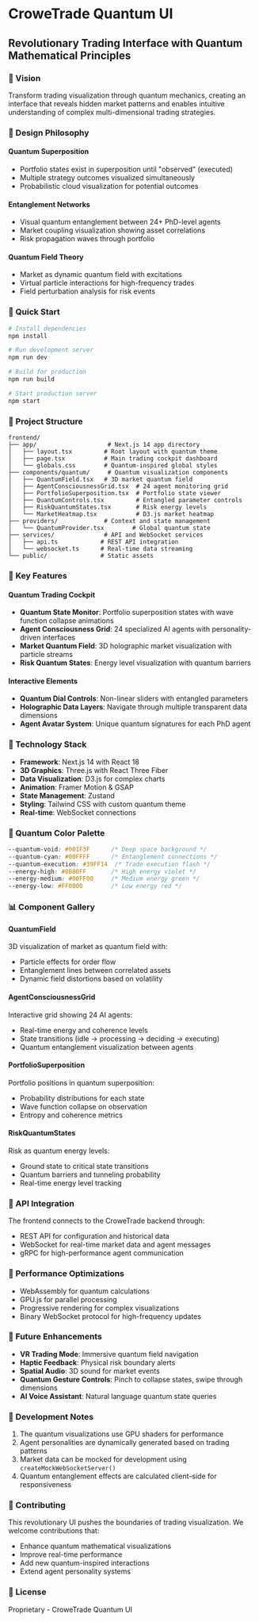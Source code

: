 # CroweTrade Quantum UI

## Revolutionary Trading Interface with Quantum Mathematical Principles

### 🌌 Vision
Transform trading visualization through quantum mechanics, creating an interface that reveals hidden market patterns and enables intuitive understanding of complex multi-dimensional trading strategies.

### 🎨 Design Philosophy

#### Quantum Superposition
- Portfolio states exist in superposition until "observed" (executed)
- Multiple strategy outcomes visualized simultaneously
- Probabilistic cloud visualization for potential outcomes

#### Entanglement Networks
- Visual quantum entanglement between 24+ PhD-level agents
- Market coupling visualization showing asset correlations
- Risk propagation waves through portfolio

#### Quantum Field Theory
- Market as dynamic quantum field with excitations
- Virtual particle interactions for high-frequency trades
- Field perturbation analysis for risk events

### 🚀 Quick Start

```bash
# Install dependencies
npm install

# Run development server
npm run dev

# Build for production
npm run build

# Start production server
npm start
```

### 📁 Project Structure

```
frontend/
├── app/                    # Next.js 14 app directory
│   ├── layout.tsx         # Root layout with quantum theme
│   ├── page.tsx           # Main trading cockpit dashboard
│   └── globals.css        # Quantum-inspired global styles
├── components/quantum/     # Quantum visualization components
│   ├── QuantumField.tsx   # 3D market quantum field
│   ├── AgentConsciousnessGrid.tsx  # 24 agent monitoring grid
│   ├── PortfolioSuperposition.tsx  # Portfolio state viewer
│   ├── QuantumControls.tsx         # Entangled parameter controls
│   ├── RiskQuantumStates.tsx       # Risk energy levels
│   └── MarketHeatmap.tsx           # D3.js market heatmap
├── providers/             # Context and state management
│   └── QuantumProvider.tsx        # Global quantum state
├── services/              # API and WebSocket services
│   ├── api.ts            # REST API integration
│   └── websocket.ts      # Real-time data streaming
└── public/               # Static assets

```

### 🎯 Key Features

#### Quantum Trading Cockpit
- **Quantum State Monitor**: Portfolio superposition states with wave function collapse animations
- **Agent Consciousness Grid**: 24 specialized AI agents with personality-driven interfaces
- **Market Quantum Field**: 3D holographic market visualization with particle streams
- **Risk Quantum States**: Energy level visualization with quantum barriers

#### Interactive Elements
- **Quantum Dial Controls**: Non-linear sliders with entangled parameters
- **Holographic Data Layers**: Navigate through multiple transparent data dimensions
- **Agent Avatar System**: Unique quantum signatures for each PhD agent

### 🔧 Technology Stack

- **Framework**: Next.js 14 with React 18
- **3D Graphics**: Three.js with React Three Fiber
- **Data Visualization**: D3.js for complex charts
- **Animation**: Framer Motion & GSAP
- **State Management**: Zustand
- **Styling**: Tailwind CSS with custom quantum theme
- **Real-time**: WebSocket connections

### 🎨 Quantum Color Palette

```css
--quantum-void: #001F3F      /* Deep space background */
--quantum-cyan: #00FFFF      /* Entanglement connections */
--quantum-execution: #39FF14  /* Trade execution flash */
--energy-high: #8B00FF       /* High energy violet */
--energy-medium: #00FF00     /* Medium energy green */
--energy-low: #FF0000        /* Low energy red */
```

### 📊 Component Gallery

#### QuantumField
3D visualization of market as quantum field with:
- Particle effects for order flow
- Entanglement lines between correlated assets
- Dynamic field distortions based on volatility

#### AgentConsciousnessGrid
Interactive grid showing 24 AI agents:
- Real-time energy and coherence levels
- State transitions (idle → processing → deciding → executing)
- Quantum entanglement visualization between agents

#### PortfolioSuperposition
Portfolio positions in quantum superposition:
- Probability distributions for each state
- Wave function collapse on observation
- Entropy and coherence metrics

#### RiskQuantumStates
Risk as quantum energy levels:
- Ground state to critical state transitions
- Quantum barriers and tunneling probability
- Real-time energy level tracking

### 🔌 API Integration

The frontend connects to the CroweTrade backend through:
- REST API for configuration and historical data
- WebSocket for real-time market data and agent messages
- gRPC for high-performance agent communication

### 🚀 Performance Optimizations

- WebAssembly for quantum calculations
- GPU.js for parallel processing
- Progressive rendering for complex visualizations
- Binary WebSocket protocol for high-frequency updates

### 🔮 Future Enhancements

- **VR Trading Mode**: Immersive quantum field navigation
- **Haptic Feedback**: Physical risk boundary alerts
- **Spatial Audio**: 3D sound for market events
- **Quantum Gesture Controls**: Pinch to collapse states, swipe through dimensions
- **AI Voice Assistant**: Natural language quantum state queries

### 📝 Development Notes

1. The quantum visualizations use GPU shaders for performance
2. Agent personalities are dynamically generated based on trading patterns
3. Market data can be mocked for development using `createMockWebSocketServer()`
4. Quantum entanglement effects are calculated client-side for responsiveness

### 🤝 Contributing

This revolutionary UI pushes the boundaries of trading visualization. We welcome contributions that:
- Enhance quantum mathematical visualizations
- Improve real-time performance
- Add new quantum-inspired interactions
- Extend agent personality systems

### 📄 License

Proprietary - CroweTrade Quantum UI